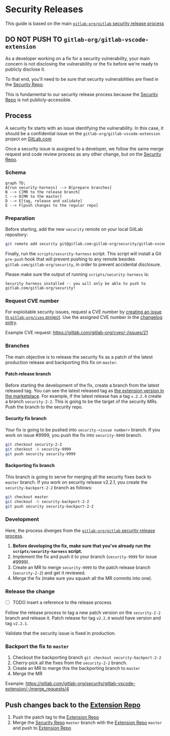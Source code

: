 # Security Releases

This guide is based on the main [`gitlab-org/gitlab` security release process]

## DO NOT PUSH TO `gitlab-org/gitlab-vscode-extension`

As a developer working on a fix for a security vulnerability, your main concern is not disclosing the vulnerability or the fix before we're ready to publicly disclose it.

To that end, you'll need to be sure that security vulnerabilities are fixed in the [Security Repo].

This is fundamental to our security release process because the [Security Repo] is not publicly-accessible.

## Process

A security fix starts with an issue identifying the vulnerability. In this case, it should be a confidential issue on the `gitlab-org/gitlab-vscode-extension` project on [GitLab.com]

Once a security issue is assigned to a developer, we follow the same merge request and code review process as any other change, but on the [Security Repo].

### Schema

```mermaid
graph TD;
A[run security-harness] --> B[prepare branches]
B --> C[MR to the release branch]
C --> D[MR to the master]
D --> E[tag, release and validate]
E --> F[push changes to the regular repo]
```

### Preparation

Before starting, add the new `security` remote on your local GitLab repository:

```sh
git remote add security git@gitlab.com:gitlab-org/security/gitlab-vscode-extension.git
```

Finally, run the `scripts/security-harness` script. This script will install a Git `pre-push` hook that will prevent pushing to any remote besides `gitlab.com/gitlab-org/security`, in order to prevent accidental disclosure.

Please make sure the output of running `scripts/security-harness` is:

```
Security harness installed -- you will only be able to push to gitlab.com/gitlab-org/security!
```

### Request CVE number

For exploitable security issues, request a CVE number by [creating an issue in `gitlab-org/cves` project](https://gitlab.com/gitlab-org/cves/-/issues/new). Use the assigned CVE number in the [changelog entry](https://gitlab.com/gitlab-org/gitlab-vscode-extension/-/blob/master/CHANGELOG.md#security).

Example CVE request: https://gitlab.com/gitlab-org/cves/-/issues/21

### Branches

The main objective is to release the security fix as a patch of the latest production release and backporting this fix on `master`.

#### Patch release branch

Before starting the development of the fix, create a branch from the latest released tag. You can see the latest released tag as [the extension version in the marketplace](https://marketplace.visualstudio.com/items?itemName=fatihacet.gitlab-workflow). For example, if the latest release has a tag `v.2.2.0` create a branch `security-2-2`. This is going to be the target of the security MRs. Push the branch to the security repo.

#### Security fix branch

Your fix is going to be pushed into `security-<issue number>` branch. If you work on issue #9999, you push the fix into `security-9999` branch.

```sh
git checkout security-2-2
git checkout -b security-9999
git push security security-9999
```

#### Backporting fix branch

This branch is going to serve for merging all the security fixes back to `master` branch. If you work on security release v2.2.1, you create the `security-backport-2-2` branch as follows:

```sh
git checkout master
git checkout -b security-backport-2-2
git push security security-backport-2-2
```

### Development

Here, the process diverges from the [`gitlab-org/gitlab` security release process].

1. **Before developing the fix, make sure that you've already run the `scripts/security-harness` script.**
1. Implement the fix and push it to your branch (`security-9999` for issue #9999).
1. Create an MR to merge `security-9999` to the patch release branch (`security-2-2`) and get it reviewed.
1. Merge the fix (make sure you squash all the MR commits into one).

### Release the change

- [ ] TODO insert a reference to the release process

Follow the release process to tag a new patch version on the `security-2-2` branch and release it. Patch release for tag `v2.2.0` would have version and tag `v2.2.1`.

Validate that the security issue is fixed in production.

### Backport the fix to `master`

1. Checkout the backporting branch `git checkout security-backport-2-2`
1. Cherry-pick all the fixes from the `security-2-2` branch.
1. Create an MR to merge this the backporting branch to `master`
1. Merge the MR

Example: https://gitlab.com/gitlab-org/security/gitlab-vscode-extension/-/merge_requests/4

## Push changes back to the [Extension Repo]

1. Push the patch tag to the [Extension Repo]
1. Merge the [Security Repo] `master` branch with the [Extension Repo] `master` and push to [Extension Repo]

[GitLab.com]: https://gitlab.com/
[Security Repo]: https://gitlab.com/gitlab-org/security/gitlab-vscode-extension
[`gitlab-org/gitlab` security release process]: https://gitlab.com/gitlab-org/release/docs/-/blob/master/general/security/developer.md
[Extension Repo]: https://gitlab.com/gitlab-org/gitlab-vscode-extension
